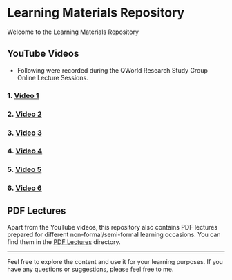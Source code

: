 # Learning Materials Repository

Welcome to the Learning Materials Repository

## YouTube Videos
- Following were recorded during the QWorld Research Study Group Online Lecture Sessions.

### 1. [Video 1](https://www.youtube.com/watch?v=z--_F9Ren4k)

### 2. [Video 2](https://www.youtube.com/watch?v=qHw6ilkXKkU)

### 3. [Video 3](https://www.youtube.com/watch?v=ETJkqABbE3Y)

### 4. [Video 4](https://www.youtube.com/watch?v=06oZ6FOiIJ0)

### 5. [Video 5](https://www.youtube.com/watch?v=Bh9AQht3V9E)

### 6. [Video 6](https://www.youtube.com/watch?v=ECGgCqdEzd8)

## PDF Lectures

Apart from the YouTube videos, this repository also contains PDF lectures prepared for different non-formal/semi-formal learning occasions. You can find them in the [PDF Lectures](./PDFs) directory.

---

Feel free to explore the content and use it for your learning purposes. If you have any questions or suggestions, please feel free to me.